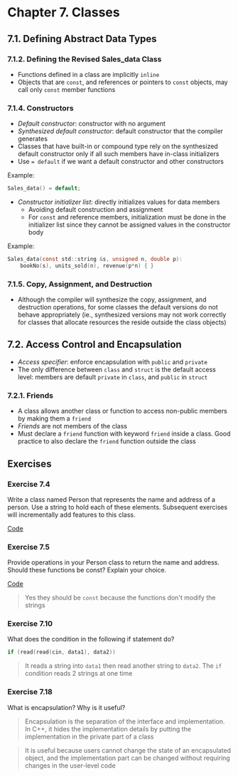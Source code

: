 # Chapter 7. Classes

## 7.1. Defining Abstract Data Types

### 7.1.2. Defining the Revised Sales\_data Class

- Functions defined in a class are implicitly `inline`
- Objects that are `const`, and references or pointers to `const` objects, may call only `const` member functions

### 7.1.4. Constructors

- *Default constructor*: constructor with no argument
- *Synthesized default constructor*: default constructor that the compiler generates 
- Classes that have built-in or compound type rely on the synthesized default constructor only if all such members have in-class initializers
- Use `= default` if we want a default constructor and other constructors

Example:

```c
Sales_data() = default;
```

- *Constructor initializer list*: directly initializes values for data members
    - Avoiding default construction and assignment
    - For `const` and reference members, initialization must be done in the initializer list since they cannot be assigned values in the constructor body

Example:

```c
Sales_data(const std::string &s, unsigned n, double p):
    bookNo(s), units_sold(n), revenue(p*n) { }
```

### 7.1.5. Copy, Assignment, and Destruction

- Although the compiler will synthesize the copy, assignment, and destruction operations, for some classes the default versions do not behave appropriately (ie., synthesized versions may not work correctly for classes that allocate resources the reside outside the class objects)

## 7.2. Access Control and Encapsulation

- *Access specifier*: enforce encapsulation with `public` and `private`
- The only difference between `class` and `struct` is the default access level: members are default `private` in `class`, and `public` in `struct`

### 7.2.1. Friends

- A class allows another class or function to access non-public members by making them a `friend`
- *Friends* are not members of the class
- Must declare a `friend` function with keyword `friend` inside a class. Good practice to also declare the `friend` function outside the class

## Exercises

### Exercise 7.4

Write a class named Person that represents the name and address of a person. Use a string to hold each of these elements. Subsequent exercises will incrementally add features to this class.

[Code](e7_4.cpp)

### Exercise 7.5

Provide operations in your Person class to return the name and address. Should these functions be const? Explain your choice.

[Code](e7_5.cpp)

> Yes they should be `const` because the functions don't modify the strings

### Exercise 7.10

What does the condition in the following if statement do?

```c
if (read(read(cin, data1), data2))
```

> It reads a string into `data1` then read another string to `data2`. The `if` condition reads 2 strings at one time

### Exercise 7.18

What is encapsulation? Why is it useful?

> Encapsulation is the separation of the interface and implementation. In C++, it hides the implementation details by putting the implementation in the private part of a class

> It is useful because users cannot change the state of an encapsulated object, and the implementation part can be changed without requiring changes in the user-level code
